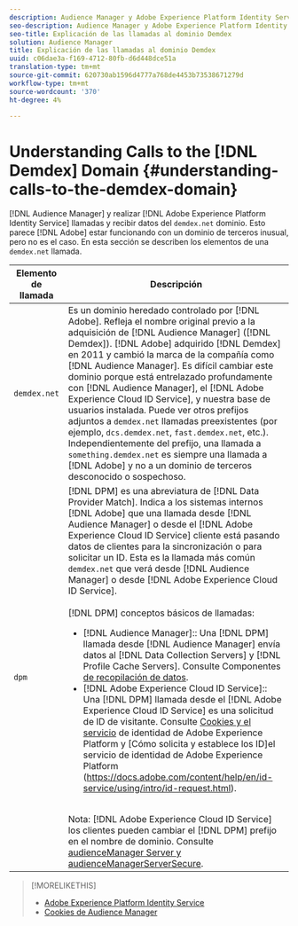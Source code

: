 ```yaml
---
description: Audience Manager y Adobe Experience Platform Identity Service realizan llamadas y reciben datos del dominio demdex.net. Esto puede parecer que Adobe está trabajando con un dominio de terceros inusual, pero no es el caso. Esta sección describe los elementos de una llamada demdex.net.
seo-description: Audience Manager y Adobe Experience Platform Identity Service realizan llamadas y reciben datos del dominio demdex.net. Esto puede parecer que Adobe está trabajando con un dominio de terceros inusual, pero no es el caso. Esta sección describe los elementos de una llamada demdex.net.
seo-title: Explicación de las llamadas al dominio Demdex
solution: Audience Manager
title: Explicación de las llamadas al dominio Demdex
uuid: c06dae3a-f169-4712-80fb-d6d448dce51a
translation-type: tm+mt
source-git-commit: 620730ab1596d4777a768de4453b73538671279d
workflow-type: tm+mt
source-wordcount: '370'
ht-degree: 4%

---
```



# Understanding Calls to the [!DNL Demdex] Domain {#understanding-calls-to-the-demdex-domain}

[!DNL Audience Manager] y realizar [!DNL Adobe Experience Platform Identity Service] llamadas y recibir datos del `demdex.net` dominio. Esto parece [!DNL Adobe] estar funcionando con un dominio de terceros inusual, pero no es el caso. En esta sección se describen los elementos de una `demdex.net` llamada.

| Elemento de llamada | Descripción |
|---|---|
| `demdex.net` | Es un dominio heredado controlado por [!DNL Adobe]. Refleja el nombre original previo a la adquisición de [!DNL Audience Manager] ([!DNL Demdex]). [!DNL Adobe] adquirido [!DNL Demdex] en 2011 y cambió la marca de la compañía como [!DNL Audience Manager]. Es difícil cambiar este dominio porque está entrelazado profundamente con [!DNL Audience Manager], el [!DNL Adobe Experience Cloud ID Service], y nuestra base de usuarios instalada. Puede ver otros prefijos adjuntos a `demdex.net` llamadas preexistentes (por ejemplo, `dcs.demdex.net`, `fast.demdex.net`, etc.). Independientemente del prefijo, una llamada a `something.demdex.net` es siempre una llamada a [!DNL Adobe] y no a un dominio de terceros desconocido o sospechoso. |
| `dpm` | [!DNL DPM] es una abreviatura de [!DNL Data Provider Match]. Indica a los sistemas internos [!DNL Adobe] que una llamada desde [!DNL Audience Manager] o desde el [!DNL Adobe Experience Cloud ID Service] cliente está pasando datos de clientes para la sincronización o para solicitar un ID. Esta es la llamada más común `demdex.net` que verá desde [!DNL Audience Manager] o desde [!DNL Adobe Experience Cloud ID Service]. <br><br>[!DNL DPM] conceptos básicos de llamadas: <ul><li>[!DNL Audience Manager]:: Una [!DNL DPM] llamada desde [!DNL Audience Manager] envía datos al [!DNL Data Collection Servers] y [!DNL Profile Cache Servers]. Consulte Componentes [de recopilación de datos](../reference/system-components/components-data-collection.md).</li><li>[!DNL Adobe Experience Cloud ID Service]:: Una [!DNL DPM] llamada desde el [!DNL Adobe Experience Cloud ID Service] es una solicitud de ID de visitante. Consulte [Cookies y el servicio](https://docs.adobe.com/content/help/en/id-service/using/intro/cookies.html) de identidad de Adobe Experience Platform y [Cómo solicita y establece los ID]el servicio de identidad de Adobe Experience Platform (https://docs.adobe.com/content/help/en/id-service/using/intro/id-request.html).</li></ul><br>Nota: [!DNL Adobe Experience Cloud ID Service] los clientes pueden cambiar el [!DNL DPM] prefijo en el nombre de dominio. Consulte [audienceManager Server y audienceManagerServerSecure](https://docs.adobe.com/content/help/en/id-service/using/id-service-api/configurations/subdomain-config.html). |

>[!MORELIKETHIS]
>
>* [Adobe Experience Platform Identity Service](https://docs.adobe.com/content/help/en/id-service/using/home.html)
>* [Cookies de Audience Manager](https://docs.adobe.com/content/help/en/core-services/interface/ec-cookies/cookies-am.html)

